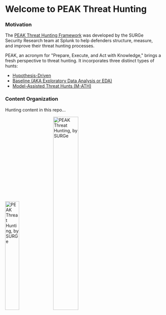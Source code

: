 # Welcome to PEAK Threat Hunting

### Motivation
The <a href="https://www.splunk.com/en_us/blog/security/peak-threat-hunting-framework.html" target="_blank"> PEAK Threat Hunting Framework</a> was developed by the SURGe Security Research team at Splunk to help defenders structure, measure, and improve their threat hunting processes. 

PEAK, an acronym for "Prepare, Execute, and Act with Knowledge," brings a fresh perspective to threat hunting. It incorporates three distinct types of hunts:

- <a href="https://www.splunk.com/en_us/blog/security/peak-hypothesis-driven-threat-hunting.html" target="_blank">Hypothesis-Driven</a>
- <a href="https://www.splunk.com/en_us/blog/security/peak-baseline-hunting.html" target="_blank">Baseline (AKA Exploratory Data Analysis or EDA)</a>
- <a href="https://www.splunk.com/en_us/blog/security/peak-framework-math-model-assisted-threat-hunting.html" target="_blank">Model-Assisted Threat Hunts (M-ATH)</a>

### Content Organization

Hunting content in this repo...


<img src="https://www.splunk.com/content/dam/splunk2/en_us/images/resources/security-strike-campaign/splunk-surge.png" alt="PEAK Threat Hunting, by SURGe" style="width: 30%;">

<img src="https://www.splunk.com/content/dam/splunk-blogs/images/en_us/2023/05/fetterman-peak.png" alt="PEAK Threat Hunting, by SURGe" style="width: 40%;">
